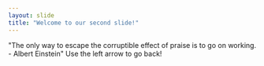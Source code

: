 ```yaml
---
layout: slide
title: "Welcome to our second slide!"
---
```

"The only way to escape the corruptible effect of praise is to go on working. - Albert Einstein"
Use the left arrow to go back!
